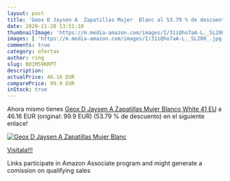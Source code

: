 ```yaml
---
layout: post
title: 'Geox D Jaysen A  Zapatillas Mujer  Blanc al 53.79 % de descuento'
date: 2020-11-28 13:51:10
thumbnailImage: 'https://m.media-amazon.com/images/I/31iQho7aA-L._SL200_.jpg'
images: [ 'https://m.media-amazon.com/images/I/31iQho7aA-L._SL200_.jpg' ]
comments: true
category: ofertas
author: ring
slug: B01M59KRPT
description:
actualPrice: 46.16 EUR
comparePrice: 99.9 EUR
inStock: true
---
```


Ahora mismo tienes [Geox D Jaysen A  Zapatillas Mujer  Blanco  White   41 EU](https://www.amazon.es/dp/B01M59KRPT/?tag=tolees-21) a 46.16 EUR (original: 99.9 EUR) (53.79 %  de descuento) en el siguiente enlace!

[![Geox D Jaysen A  Zapatillas Mujer  Blanc](https://m.media-amazon.com/images/I/31iQho7aA-L._SL200_.jpg)](https://www.amazon.es/dp/B01M59KRPT/?tag=tolees-21)

[Visítala!!!](https://www.amazon.es/dp/B01M59KRPT/?tag=tolees-21)

Links participate in Amazon Associate program and might generate a comission on qualifying sales
